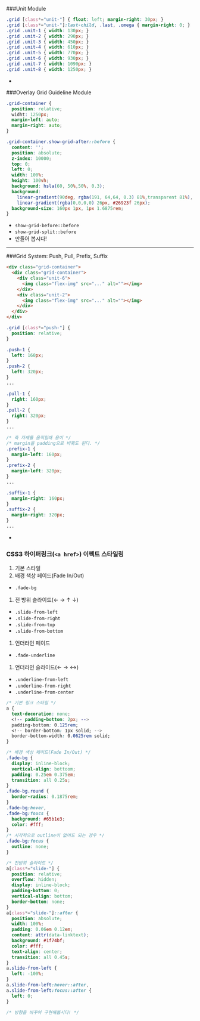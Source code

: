 ###Unit Module

```css
.grid [class*="unit-"] { float: left; margin-right: 30px; }
.grid [class*="unit-"]:last-child, .last, .omega { margin-right: 0; }
.grid .unit-1 { width: 130px; }
.grid .unit-2 { width: 290px; }
.grid .unit-3 { width: 450px; }
.grid .unit-4 { width: 610px; }
.grid .unit-5 { width: 770px; }
.grid .unit-6 { width: 930px; }
.grid .unit-7 { width: 1090px; }
.grid .unit-8 { width: 1250px; }
```

-

###Overlay Grid Guideline Module

```css
.grid-container {
  position: relative;
  widht: 1250px;
  margin-left: auto;
  margin-right: auto;
}

.grid-container.show-grid-after::before {
  content: '';
  position: absolute;
  z-index: 10000;
  top: 0;
  left: 0;
  width: 100%;
  height: 100vh;
  background: hsla(60, 50%,50%, 0.3);
  background: 
    linear-gradient(90deg, rgba(191, 64,64, 0.3) 81%,transparent 81%),
    linear-gradient(rgba(0,0,0,0) 26px, #26923f 26px);
  background-size: 160px 1px, 1px 1.6875rem; 
}
```

 - `show-grid-before::before`
 - `show-grid-split::before`
 - 만들어 봅시다!

---

###Grid System: Push, Pull, Prefix, Suffix

```html
<div class="grid-container">
  <div class="grid-container">
    <div class="unit-6">
      <img class="flex-img" src="..." alt=""></img>
    </div>
    <div class="unit-2">
      <img class="flex-img" src="..." alt=""></img>
    </div>
  </div>
</div>
```
```css
.grid [class*="push-"] {
  position: relative;
}

.push-1 {
  left: 160px;
}
.push-2 {
  left: 320px;
}
...

.pull-1 {
  right: 160px;
}
.pull-2 {
  right: 320px;
}
...

/* 축 자체를 움직일때 용이 */
/* margin을 padding으로 바꿔도 된다. */
.prefix-1 {
  margin-left: 160px;
}
.prefix-2 {
  margin-left: 320px;
}
...

.suffix-1 {
  margin-right: 160px;
}
.suffix-2 {
  margin-right: 320px;
}
...
```

-

### CSS3 하이퍼링크(`<a href>`) 이펙트 스타일링

1. 기본 스타일
1. 배경 색상 페이드(Fade In/Out)
  - `.fade-bg`
1. 전 방위 슬라이드(← → ↑ ↓)
  - `.slide-from-left`
  - `.slide-from-right`
  - `.slide-from-top`
  - `.slide-from-bottom`
1. 언더라인 페이드
  - `.fade-underline`
1. 언더라인 슬라이드(← → ↔)
  - `.underline-from-left`
  - `.underline-from-right`
  - `.underline-from-center`

```css
/* 기본 링크 스타일 */
a {
  text-decoration: none;
  <!-- padding-bottom: 2px; -->
  padding-bottom: 0.125rem;
  <!-- border-bottom: 1px solid; -->
  border-bottom-width: 0.0625rem solid;
}

/* 배경 색상 페이드(Fade In/Out) */
.fade-bg {
  display: inline-block;
  vertical-align: bottoom;
  padding: 0.25em 0.375em;
  transition: all 0.25s;
}
.fade-bg.round {
  border-radius: 0.1875rem;
}
.fade-bg:hover,
.fade-bg:foucs {
  background: #65b1e3;
  color: #fff;
}
/* 시각적으로 outline이 없어도 되는 경우 */
.fade-bg:focus {
  outline: none;
}

/* 전방위 슬라이드 */
a[class*="slide-"] {
  position: relative;
  overflow: hidden;
  display: inline-block;
  padding-bottom: 0;
  vertical-align: bottom;
  border-bottom: none;
}
a[class*="slide-"]::after {
  position: absolute;
  width: 100%;
  padding: 0.06em 0.12em;
  content: attr(data-linktext);
  background: #1f74bf;
  color: #fff;
  text-align: center;
  transition: all 0.45s;
}
a.slide-from-left {
  left: -100%;
}
a.slide-from-left:hover::after,
a.slide-from-left:focus::after {
  left: 0;
}

/* 방향을 바꾸어 구현해봅시다! */
```